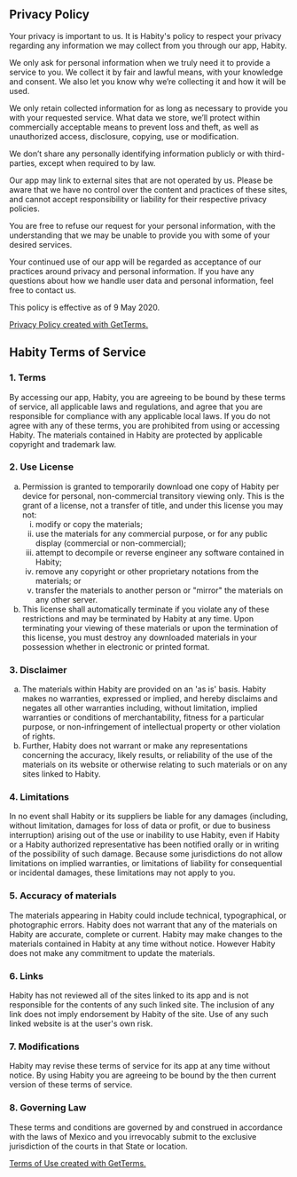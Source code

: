<h2>Privacy Policy</h2>
<p>Your privacy is important to us. It is Habity's policy to respect your privacy regarding any information we may collect from you through our app, Habity.</p>
<p>We only ask for personal information when we truly need it to provide a service to you. We collect it by fair and lawful means, with your knowledge and consent. We also let you know why we’re collecting it and how it will be used.</p>
<p>We only retain collected information for as long as necessary to provide you with your requested service. What data we store, we’ll protect within commercially acceptable means to prevent loss and theft, as well as unauthorized access, disclosure, copying, use or modification.</p>
<p>We don’t share any personally identifying information publicly or with third-parties, except when required to by law.</p>
<p>Our app may link to external sites that are not operated by us. Please be aware that we have no control over the content and practices of these sites, and cannot accept responsibility or liability for their respective privacy policies.</p>
<p>You are free to refuse our request for your personal information, with the understanding that we may be unable to provide you with some of your desired services.</p>
<p>Your continued use of our app will be regarded as acceptance of our practices around privacy and personal information. If you have any questions about how we handle user data and personal information, feel free to contact us.</p>
<p>This policy is effective as of 9 May 2020.</p>
<p><a href="https://getterms.io" title="Generate a free privacy policy">Privacy Policy created with GetTerms.</a></p>


<h2>Habity Terms of Service</h2>
<h3>1. Terms</h3>
<p>By accessing our app, Habity, you are agreeing to be bound by these terms of service, all applicable laws and regulations, and agree that you are responsible for compliance with any applicable local laws. If you do not agree with any of these terms, you are prohibited from using or accessing Habity. The materials contained in Habity are protected by applicable copyright and trademark law.</p>
<h3>2. Use License</h3>
<ol type="a">
   <li>Permission is granted to temporarily download one copy of Habity per device for personal, non-commercial transitory viewing only. This is the grant of a license, not a transfer of title, and under this license you may not:
   <ol type="i">
       <li>modify or copy the materials;</li>
       <li>use the materials for any commercial purpose, or for any public display (commercial or non-commercial);</li>
       <li>attempt to decompile or reverse engineer any software contained in Habity;</li>
       <li>remove any copyright or other proprietary notations from the materials; or</li>
       <li>transfer the materials to another person or "mirror" the materials on any other server.</li>
   </ol>
    </li>
   <li>This license shall automatically terminate if you violate any of these restrictions and may be terminated by Habity at any time. Upon terminating your viewing of these materials or upon the termination of this license, you must destroy any downloaded materials in your possession whether in electronic or printed format.</li>
</ol>
<h3>3. Disclaimer</h3>
<ol type="a">
   <li>The materials within Habity are provided on an 'as is' basis. Habity makes no warranties, expressed or implied, and hereby disclaims and negates all other warranties including, without limitation, implied warranties or conditions of merchantability, fitness for a particular purpose, or non-infringement of intellectual property or other violation of rights.</li>
   <li>Further, Habity does not warrant or make any representations concerning the accuracy, likely results, or reliability of the use of the materials on its website or otherwise relating to such materials or on any sites linked to Habity.</li>
</ol>
<h3>4. Limitations</h3>
<p>In no event shall Habity or its suppliers be liable for any damages (including, without limitation, damages for loss of data or profit, or due to business interruption) arising out of the use or inability to use Habity, even if Habity or a Habity authorized representative has been notified orally or in writing of the possibility of such damage. Because some jurisdictions do not allow limitations on implied warranties, or limitations of liability for consequential or incidental damages, these limitations may not apply to you.</p>
<h3>5. Accuracy of materials</h3>
<p>The materials appearing in Habity could include technical, typographical, or photographic errors. Habity does not warrant that any of the materials on Habity are accurate, complete or current. Habity may make changes to the materials contained in Habity at any time without notice. However Habity does not make any commitment to update the materials.</p>
<h3>6. Links</h3>
<p>Habity has not reviewed all of the sites linked to its app and is not responsible for the contents of any such linked site. The inclusion of any link does not imply endorsement by Habity of the site. Use of any such linked website is at the user's own risk.</p>
<h3>7. Modifications</h3>
<p>Habity may revise these terms of service for its app at any time without notice. By using Habity you are agreeing to be bound by the then current version of these terms of service.</p>
<h3>8. Governing Law</h3>
<p>These terms and conditions are governed by and construed in accordance with the laws of Mexico and you irrevocably submit to the exclusive jurisdiction of the courts in that State or location.</p>
<p><a href="https://getterms.io" title="Generate a free terms of use document">Terms of Use created with GetTerms.</a></p>
